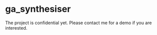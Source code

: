 # ga_synthesiser
The project is confidential yet. Please contact me for a demo if you are interested.

